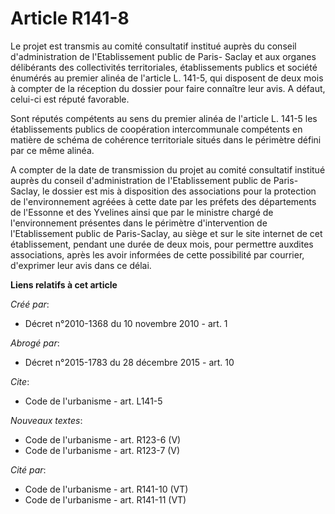 # Article R141-8

Le projet est transmis au comité consultatif institué auprès du conseil d'administration de l'Etablissement public de Paris-
Saclay et aux organes délibérants des collectivités territoriales, établissements publics et société énumérés au premier
alinéa de l'article L. 141-5, qui disposent de deux mois à compter de la réception du dossier pour faire connaître leur avis.
A défaut, celui-ci est réputé favorable. 

Sont réputés compétents au sens du premier alinéa de l'article L. 141-5 les établissements publics de coopération
intercommunale compétents en matière de schéma de cohérence territoriale situés dans le périmètre défini par ce même alinéa.

A compter de la date de transmission du projet au comité consultatif institué auprès du conseil d'administration de
l'Etablissement public de Paris-Saclay, le dossier est mis à disposition des associations pour la protection de
l'environnement agréées à cette date par les préfets des départements de l'Essonne et des Yvelines ainsi que par le ministre
chargé de l'environnement présentes dans le périmètre d'intervention de l'Etablissement public de Paris-Saclay, au siège et
sur le site internet de cet établissement, pendant une durée de deux mois, pour permettre auxdites associations, après les
avoir informées de cette possibilité par courrier, d'exprimer leur avis dans ce délai.

**Liens relatifs à cet article**

_Créé par_:

  - Décret n°2010-1368 du 10 novembre 2010 - art. 1

_Abrogé par_:

  - Décret n°2015-1783 du 28 décembre 2015 - art. 10

_Cite_:

  - Code de l'urbanisme - art. L141-5

_Nouveaux textes_:

  - Code de l'urbanisme - art. R123-6 (V)
  - Code de l'urbanisme - art. R123-7 (V)

_Cité par_:

  - Code de l'urbanisme - art. R141-10 (VT)
  - Code de l'urbanisme - art. R141-11 (VT)
